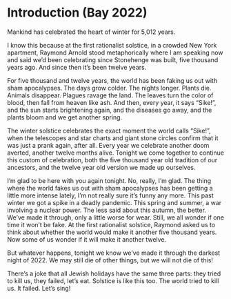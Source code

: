 # Introduction (Bay 2022)

Mankind has celebrated the heart of winter for 5,012 years.


I know this because at the first rationalist solstice, in a crowded New York apartment, Raymond Arnold stood metaphorically where I am speaking now and said we’d been celebrating since Stonehenge was built, five thousand years ago. And since then it’s been twelve years.


For five thousand and twelve years, the world has been faking us out with sham apocalypses. The days grow colder. The nights longer. Plants die. Animals disappear. Plagues ravage the land. The leaves turn the color of blood, then fall from heaven like ash. And then, every year, it says “Sike!”, and the sun starts brightening again, and the diseases go away, and the plants bloom and we get another spring.


The winter solstice celebrates the exact moment the world calls “Sike!”, when the telescopes and star charts and giant stone circles confirm that it was just a prank again, after all. Every year we celebrate another doom averted, another twelve months alive. Tonight we come together to continue this custom of celebration, both the five thousand year old tradition of our ancestors, and the twelve year old version we made up ourselves.


I’m glad to be here with you again tonight. No, really, I’m glad. The thing where the world fakes us out with sham apocalypses has been getting a little more intense lately, I’m not really sure it’s funny any more. This past winter we got a spike in a deadly pandemic. This spring and summer, a war involving a nuclear power. The less said about this autumn, the better. We’ve made it through, only a little worse for wear. Still, we all wonder if one time it won’t be fake. At the first rationalist solstice, Raymond asked us to think about whether the world would make it another five thousand years. Now some of us wonder if it will make it another twelve.


But whatever happens, tonight we know we’ve made it through the darkest night of 2022. We may still die of other things, but we will not die of this!


There’s a joke that all Jewish holidays have the same three parts: they tried to kill us, they failed, let’s eat. Solstice is like this too. The world tried to kill us. It failed. Let’s sing!